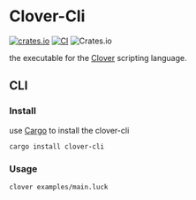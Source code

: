 # Clover-Cli

[![crates.io](https://img.shields.io/crates/v/clover-cli.svg)](https://crates.io/crates/clover-cli)
[![CI](https://github.com/ippan/clover/actions/workflows/build_and_test.yml/badge.svg)](https://github.com/ippan/clover/actions/workflows/build_and_test.yml)
![Crates.io](https://img.shields.io/crates/l/clover)

the executable for the [Clover](https://github.com/ippan/clover) scripting language.

## CLI

### Install

use [Cargo](https://doc.rust-lang.org/cargo/getting-started/installation.html) to install the clover-cli

```shell
cargo install clover-cli
```

### Usage

```shell
clover examples/main.luck
```